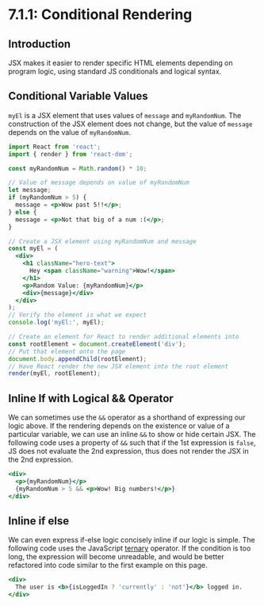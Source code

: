 # 7.1.1: Conditional Rendering

## Introduction

JSX makes it easier to render specific HTML elements depending on program logic, using standard JS conditionals and logical syntax.

## Conditional Variable Values

`myEl` is a JSX element that uses values of `message` and `myRandomNum`. The construction of the JSX element does not change, but the value of `message` depends on the value of `myRandomNum`.

```jsx
import React from 'react';
import { render } from 'react-dom';

const myRandomNum = Math.random() * 10;

// Value of message depends on value of myRandomNum
let message;
if (myRandomNum > 5) {
  message = <p>Wow past 5!!</p>;
} else {
  message = <p>Not that big of a num :(</p>;
}

// Create a JSX element using myRandomNum and message
const myEl = (
  <div>
    <h1 className="hero-text">
      Hey <span className="warning">Wow!</span>
    </h1>
    <p>Random Value: {myRandomNum}</p>
    <div>{message}</div>
  </div>
);
// Verify the element is what we expect
console.log('myEl:', myEl);

// Create an element for React to render additional elements into
const rootElement = document.createElement('div');
// Put that element onto the page
document.body.appendChild(rootElement);
// Have React render the new JSX element into the root element
render(myEl, rootElement);
```

## Inline If with Logical && Operator

We can sometimes use the `&&` operator as a shorthand of expressing our logic above. If the rendering depends on the existence or value of a particular variable, we can use an inline `&&` to show or hide certain JSX. The following code uses a property of `&&` such that if the 1st expression is `false`, JS does not evaluate the 2nd expression, thus does not render the JSX in the 2nd expression.

```jsx
<div>
  <p>{myRandomNum}</p>
  {myRandomNum > 5 && <p>Wow! Big numbers!</p>}
</div>
```

## Inline if else

We can even express if-else logic concisely inline if our logic is simple. The following code uses the JavaScript [ternary](https://developer.mozilla.org/en-US/docs/Web/JavaScript/Reference/Operators/Conditional_Operator) operator. If the condition is too long, the expression will become unreadable, and would be better refactored into code similar to the first example on this page.

```jsx
<div>
  The user is <b>{isLoggedIn ? 'currently' : 'not'}</b> logged in.
</div>
```

